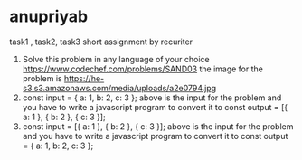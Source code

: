 # anupriyab
task1 , task2, task3 
short assignment by recuriter
1. Solve this problem in any language of your choice https://www.codechef.com/problems/SAND03 the image for the problem is https://he-s3.s3.amazonaws.com/media/uploads/a2e0794.jpg 
2. const input = { a: 1, b: 2, c: 3 };
       above is the input for the problem and you have to write a javascript program to convert it to 
       const output = [{ a: 1 }, { b: 2 }, { c: 3 }];
3. const input = [{ a: 1 }, { b: 2 }, { c: 3 }];
    above is the input for the problem and you have to write a javascript program to convert it to
    const output = { a: 1, b: 2, c: 3 };
